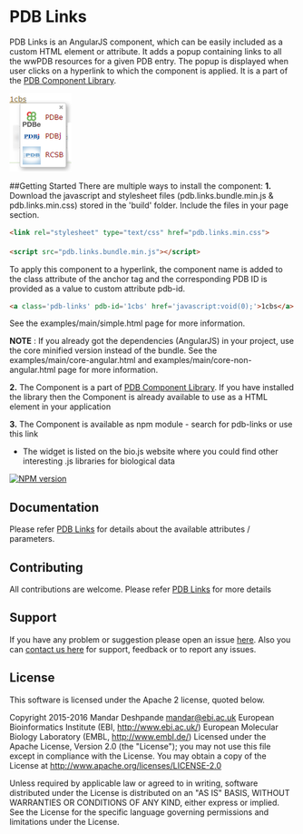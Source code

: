 # PDB Links

PDB Links is an AngularJS component, which can be easily included as a custom HTML element or attribute. It adds a popup containing links to all the wwPDB resources for a given PDB entry. The popup is displayed when user clicks on a hyperlink to which the component is applied. It is a part of the <a href="http://www.ebi.ac.uk/pdbe/pdb-component-library" target="_blank">PDB Component Library</a>.

![PDB Links](/assets/pdb-links.png)

##Getting Started
There are multiple ways to install the component:
**1.** Download the javascript and stylesheet files (pdb.links.bundle.min.js & pdb.links.min.css) stored in the 'build' folder. Include the files in your page <head> section. 
```html
<link rel="stylesheet" type="text/css" href="pdb.links.min.css">

<script src="pdb.links.bundle.min.js"></script>
```

To apply this component to a hyperlink, the component name is added to the class attribute of the anchor tag and the corresponding PDB ID is provided as a value to custom attribute pdb-id.
```html
<a class='pdb-links' pdb-id='1cbs' href='javascript:void(0);'>1cbs</a>
```

See the examples/main/simple.html page for more information.

**NOTE** : If you already got the dependencies (AngularJS) in your project, use the core minified version instead of the bundle. See the examples/main/core-angular.html and examples/main/core-non-angular.html page for more information.

**2.** The Component is a part of <a href="http://www.ebi.ac.uk/pdbe/pdb-component-library" target="_blank">PDB Component Library</a>. If you have installed the library then the Component is already available to use as a HTML element in your application

**3.** The Component is available as npm module - search for pdb-links or use this link
* The widget is listed on the bio.js website where you could find other interesting .js libraries for biological data

[![NPM version](http://img.shields.io/npm/v/pdb-links.svg)](https://www.npmjs.org/package/pdb-links) 

## Documentation
Please refer <a target="_blank" href="http://www.ebi.ac.uk/pdbe/pdb-component-library/doc.html#a_pdbLinks">PDB Links</a> for details about the available attributes / parameters.

## Contributing

All contributions are welcome. Please refer <a target="_blank" href="http://www.ebi.ac.uk/pdbe/pdb-component-library/faq.html#q6">PDB Links</a> for more details

## Support

If you have any problem or suggestion please open an issue [here](https://github.com/mandarsd/pdb-links/issues).
Also you can <a href="http://www.ebi.ac.uk/pdbe/about/contact" target="_blank">contact us here</a> for support, feedback or to report any issues.

## License 
This software is licensed under the Apache 2 license, quoted below.

Copyright 2015-2016 Mandar Deshpande <mandar@ebi.ac.uk>
European Bioinformatics Institute (EBI, http://www.ebi.ac.uk/)
European Molecular Biology Laboratory (EMBL, http://www.embl.de/)
Licensed under the Apache License, Version 2.0 (the "License");
you may not use this file except in compliance with the License.
You may obtain a copy of the License at 
http://www.apache.org/licenses/LICENSE-2.0

Unless required by applicable law or agreed to in writing, software
distributed under the License is distributed on an "AS IS" BASIS, 
WITHOUT WARRANTIES OR CONDITIONS OF ANY KIND, either express or implied.
See the License for the specific language governing permissions and 
limitations under the License.
